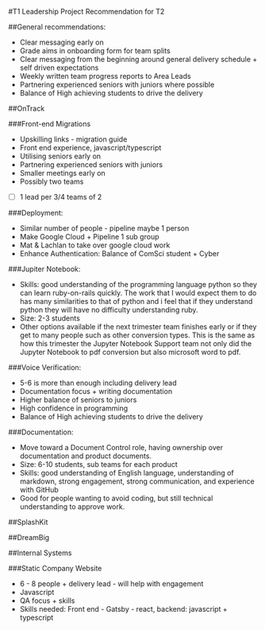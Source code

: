 #T1 Leadership Project Recommendation for T2

##General recommendations:

- Clear messaging early on
- Grade aims in onboarding form for team splits
- Clear messaging from the beginning around general delivery schedule + self driven expectations
- Weekly written team progress reports to Area Leads
- Partnering experienced seniors with juniors where possible
- Balance of High achieving students to drive the delivery

##OnTrack

###Front-end Migrations

- Upskilling links - migration guide
- Front end experience, javascript/typescript
- Utilising seniors early on
- Partnering experienced seniors with juniors
- Smaller meetings early on
- Possibly two teams
- [ ] 1 lead per 3/4 teams of 2

###Deployment:

- Similar number of people - pipeline maybe 1 person
- Make Google Cloud + Pipeline 1 sub group
- Mat & Lachlan to take over google cloud work
- Enhance Authentication: Balance of ComSci student + Cyber

###Jupiter Notebook:

- Skills: good understanding of the programming language python so they can learn ruby-on-rails quickly. The work that I would expect them to do has many similarities to that of python and i feel that if they understand python they will have no difficulty understanding ruby.
- Size: 2-3 students
- Other options available if the next trimester team finishes early or if they get to many people such as other conversion types. This is the same as how this trimester the Jupyter Notebook Support team not only did the Jupyter Notebook to pdf conversion but also microsoft word to pdf.

###Voice Verification:

- 5-6 is more than enough including delivery lead
- Documentation focus + writing documentation
- Higher balance of seniors to juniors
- High confidence in programming
- Balance of High achieving students to drive the delivery

###Documentation:

- Move toward a Document Control role, having ownership over documentation and product documents.
- Size: 6-10 students, sub teams for each product
- Skills: good understanding of English language, understanding of markdown, strong engagement, strong communication, and experience with GitHub
- Good for people wanting to avoid coding, but still technical understanding to approve work.

##SplashKit

##DreamBig

##Internal Systems

###Static Company Website

- 6 - 8 people + delivery lead - will help with engagement
- Javascript
- QA focus + skills
- Skills needed: Front end - Gatsby - react, backend: javascript + typescript
